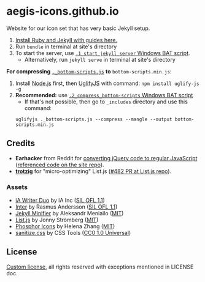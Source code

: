# aegis-icons.github.io

Website for our icon set that has very basic Jekyll setup.

1. [Install Ruby and Jekyll with guides here.](https://jekyllrb.com/docs/installation/#guides)
2. Run `bundle` in terminal at site's directory
3. To start the server, use [`.1_start_jekyll_server` Windows BAT script](https://github.com/aegis-icons/aegis-icons.github.io/blob/main/.1_start_jekyll_server.bat).
   - Alternatively, run `jekyll serve` in terminal at site's directory 

**For compressing** [`._bottom-scripts.js`](https://github.com/aegis-icons/aegis-icons.github.io/blob/main/_includes/._bottom-scripts.js) **to** `bottom-scripts.min.js`:
1. Install [Node.js](https://nodejs.org/en/download/) first, then [UglifyJS](https://github.com/mishoo/UglifyJS) with command: `npm install uglify-js -g`
3. **Recommended:** use [`.2_compress_bottom-scripts` Windows BAT script](https://github.com/aegis-icons/aegis-icons.github.io/blob/main/.2_compress_bottom-scripts.bat)
   - If that's not possible, then go to `_includes` directory and use this command:
   ```
   uglifyjs ._bottom-scripts.js --compress --mangle --output bottom-scripts.min.js
   ```

## Credits

- **Earhacker** from Reddit for [converting jQuery code to regular JavaScript](https://old.reddit.com/r/CodingHelp/comments/oz5cov/can_somebody_help_me_get_this_converted_from/h7y9cua/) ([referenced code on the site repo](https://github.com/aegis-icons/aegis-icons.github.io/blob/0fd7502a865f5ea7c94f6e77ff01d9da4c085e64/index.html#L210+L232)).
- **[trotzig](https://github.com/trotzig)** for "micro-optimizing" List.js ([#482 PR at List.js repo](https://github.com/javve/list.js/pull/482)).

### Assets
- [iA Writer Duo](https://github.com/iaolo/iA-Fonts/tree/master/iA%20Writer%20Duo) by iA Inc ([SIL OFL 1.1](https://github.com/iaolo/iA-Fonts/blob/master/iA%20Writer%20Duo/LICENSE.md))
- [Inter](https://rsms.me/inter/) by Rasmus Andersson ([SIL OFL 1.1](https://github.com/rsms/inter/blob/master/LICENSE.txt))
- [Jekyll Minifier](https://github.com/Mendeo/jekyll-minifier) by Aleksandr Meniailo ([MIT](https://github.com/Mendeo/jekyll-minifier/blob/main/LICENSE))
- [List.js](https://listjs.com/) by Jonny Strömberg ([MIT](https://github.com/javve/list.js/blob/master/LICENSE))
- [Phosphor Icons](https://phosphoricons.com/) by Helena Zhang ([MIT](https://github.com/phosphor-icons/phosphor-icons/blob/master/LICENSE))
- [sanitize.css](https://github.com/csstools/sanitize.css) by CSS Tools ([CC0 1.0 Universal](https://github.com/csstools/sanitize.css/blob/main/LICENSE.md))

## License

[Custom license](LICENSE.md), all rights reserved with exceptions mentioned in LICENSE doc.